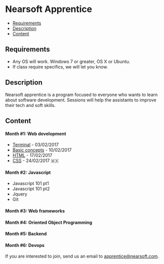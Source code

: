 # Nearsoft Apprentice

* [Requirements](#requirements)
* [Description](#description)
* [Content](#content)

## Requirements

* Any OS will work. Windows 7 or greater, OS X or Ubuntu.
* If class require specifics, we will let you know.

## Description
Nearsoft apprentice is a program focused to everyone who wants to learn about software development. Sessions will help the assistants to improve their tech and soft skills.

## Content

#### Month #1: Web development

* [Terminal](https://slides.com/cristiancota-1/apprentice) - 03/02/2017
* [Basic concepts](http://slides.com/cristiancota-1/basic-concepts#/) - 10/02/2017
* [HTML](http://slides.com/cristiancota-1/html-css#/) - 17/02/2017
* [CSS](http://slides.com/cristiancota-1/html-css#/) - 24/02/2017 🇲🇽

#### Month #2: Javascript
* Javascript 101 pt1
* Javascript 101 pt2
* Jquery
* Git

#### Month #3: Web frameworks
#### Month #4: Oriented Object Programming
#### Month #5: Backend
#### Month #6: Devops

If you are interested to join, send us an email to <apprentice@nearsoft.com>.
